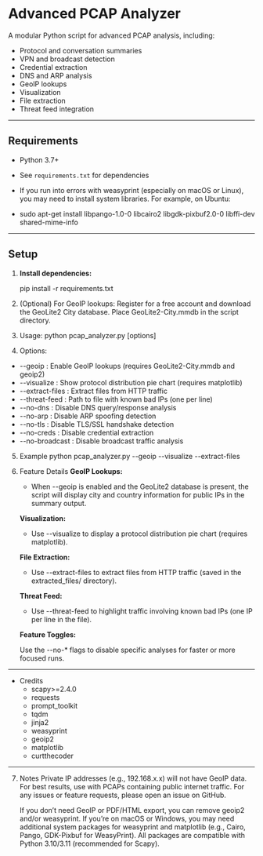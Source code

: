 # Advanced PCAP Analyzer

A modular Python script for advanced PCAP analysis, including:

- Protocol and conversation summaries
- VPN and broadcast detection
- Credential extraction
- DNS and ARP analysis
- GeoIP lookups
- Visualization
- File extraction
- Threat feed integration

---

## Requirements

- Python 3.7+
- See `requirements.txt` for dependencies

- If you run into errors with weasyprint (especially on macOS or Linux), you may need to install system libraries. For example, on Ubuntu:
- sudo apt-get install libpango-1.0-0 libcairo2 libgdk-pixbuf2.0-0 libffi-dev shared-mime-info

---

## Setup

1. **Install dependencies:**

   pip install -r requirements.txt

2. (Optional) For GeoIP lookups:
   Register for a free account and download the GeoLite2 City database.
   Place GeoLite2-City.mmdb in the script directory.

3. Usage:
   python pcap_analyzer.py [options]

4. Options:
- --geoip : Enable GeoIP lookups (requires GeoLite2-City.mmdb and geoip2)
- --visualize : Show protocol distribution pie chart (requires matplotlib)
- --extract-files : Extract files from HTTP traffic
- --threat-feed <file> : Path to file with known bad IPs (one per line)
- --no-dns : Disable DNS query/response analysis
- --no-arp : Disable ARP spoofing detection
- --no-tls : Disable TLS/SSL handshake detection
- --no-creds : Disable credential extraction
- --no-broadcast : Disable broadcast traffic analysis

5. Example
   python pcap_analyzer.py --geoip --visualize --extract-files

6. Feature Details
   **GeoIP Lookups:**

   - When --geoip is enabled and the GeoLite2 database is present, the script will display city and country information for public IPs in the summary output.

   **Visualization:**

   - Use --visualize to display a protocol distribution pie chart (requires matplotlib).

   **File Extraction:**

   - Use --extract-files to extract files from HTTP traffic (saved in the extracted_files/ directory).

   **Threat Feed:**

   - Use --threat-feed <file> to highlight traffic involving known bad IPs (one IP per line in the file).

   **Feature Toggles:**

   Use the --no-* flags to disable specific analyses for faster or more focused runs.

---

  * Credits
     - scapy>=2.4.0
     - requests
     - prompt_toolkit
     - tqdm
     - jinja2
     - weasyprint
     - geoip2
     - matplotlib
     - curtthecoder
   
---

7. Notes
    Private IP addresses (e.g., 192.168.x.x) will not have GeoIP data.
    For best results, use with PCAPs containing public internet traffic.
    For any issues or feature requests, please open an issue on GitHub.

    If you don’t need GeoIP or PDF/HTML export, you can remove geoip2 and/or weasyprint.
    If you’re on macOS or Windows, you may need additional system packages for weasyprint and matplotlib (e.g., Cairo, Pango, GDK-Pixbuf for WeasyPrint).
    All packages are compatible with Python 3.10/3.11 (recommended for Scapy).
